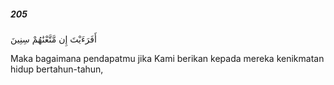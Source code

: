 ##### 205

<span class="ayah">أَفَرَءَيْتَ إِن مَّتَّعْنَٰهُمْ سِنِينَ</span>

<span class="ayah_translation">Maka bagaimana pendapatmu jika Kami berikan kepada mereka kenikmatan hidup bertahun-tahun,</span>

